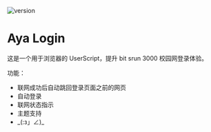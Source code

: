 ![version](https://img.shields.io/badge/version-2.3.8_stable-FF5185.svg?style=flat-square)

# Aya Login

这是一个用于浏览器的 UserScript，提升 bit srun 3000 校园网登录体验。

功能：

- 联网成功后自动跳回登录页面之前的网页
- 自动登录 
- 联网状态指示 
- 主题支持
- \_(:з」∠)\_
